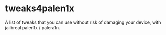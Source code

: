 # tweaks4palen1x
A list of tweaks that you can use without risk of damaging your device, with jailbreal palen1x / palera1n.
